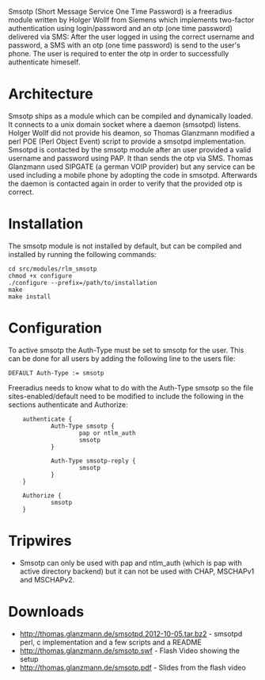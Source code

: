 Smsotp (Short Message Service One Time Password) is a freeradius module written by Holger Wollf from Siemens which implements two-factor authentication using login/password and an otp (one time password) delivered via SMS: After the user logged in using the correct username and password, a SMS with an otp (one time password) is send to the user's phone. The user is required to enter the otp in order to successfully authenticate himeself.

# Architecture
Smsotp ships as a module which can be compiled and dynamically loaded. It connects to a unix domain socket where a daemon (smsotpd) listens. Holger Wollf did not provide his deamon,
so Thomas Glanzmann modified a perl POE (Perl Object Event) script to provide a smsotpd implementation. Smsotpd is contacted by the smsotp module after an user provided a valid username and password using PAP. It than sends the otp via SMS. Thomas Glanzmann used SIPGATE (a german VOIP provider) but any service can be used including a mobile phone by adopting the code in smsotpd. Afterwards the daemon is contacted again in order to verify that the provided otp is correct.

# Installation
The smsotp module is not installed by default, but can be compiled and installed by running the following commands:

    cd src/modules/rlm_smsotp
    chmod +x configure
    ./configure --prefix=/path/to/installation
    make
    make install

# Configuration
To active smsotp the Auth-Type must be set to smsotp for the user. This can be done for all users by adding the following line to the users file:

    DEFAULT Auth-Type := smsotp

Freeradius needs to know what to do with the Auth-Type smsotp so the file sites-enabled/default need to be modified to include the following in the sections authenticate and Authorize:


        authenticate {
                Auth-Type smsotp {
                        pap or ntlm_auth
                        smsotp
                }
        
                Auth-Type smsotp-reply {
                        smsotp
                }
        }
        
        Authorize {
                smsotp
        }

# Tripwires

* Smsotp can only be used with pap and ntlm_auth (which is pap with active directory backend) but it can not be used with CHAP, MSCHAPv1 and MSCHAPv2.

# Downloads

* http://thomas.glanzmann.de/smsotpd.2012-10-05.tar.bz2 - smsotpd perl, c implementation and a few scripts and a README
* http://thomas.glanzmann.de/smsotp.swf - Flash Video showing the setup
* http://thomas.glanzmann.de/smsotp.pdf - Slides from the flash video
